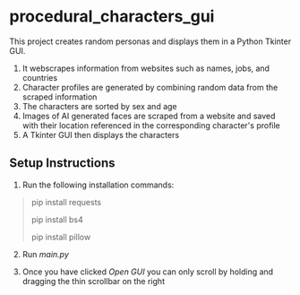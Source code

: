 # procedural_characters_gui

This project creates random personas and displays them in a Python Tkinter GUI.

1. It webscrapes information from websites such as names, jobs, and countries
2. Character profiles are generated by combining random data from the scraped information
3. The characters are sorted by sex and age
4. Images of AI generated faces are scraped from a website and saved with their location referenced in the corresponding character's profile
5. A Tkinter GUI then displays the characters

## Setup Instructions

1. Run the following installation commands:

> pip install requests
>
> pip install bs4
>
> pip install pillow

2. Run *main.py*

3. Once you have clicked *Open GUI* you can only scroll by holding and dragging the thin scrollbar on the right
